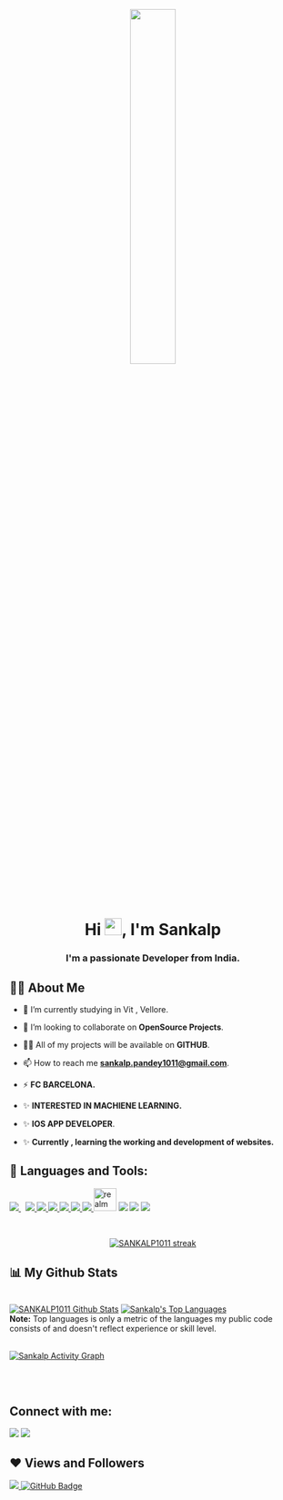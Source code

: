 <p align="center">
<a  href="#"><img width="40%" height="auto" src="https://media0.giphy.com/media/836HiJc7pgzy8iNXCn/giphy.gif?cid=ecf05e479atamrgv22zrf8ijdo1letiwgoydq5tkyd372m3b&rid=giphy.gif&ct=g" height="80px" /></a>
</p>

<h1 align="center">Hi <img src="https://raw.githubusercontent.com/MartinHeinz/MartinHeinz/master/wave.gif" width="30px">, I'm Sankalp</h1>
<h3 align="center">I'm a passionate  Developer from India.</h3>


## 🙋‍♂️ About Me

- 🔭 I’m currently studying in Vit , Vellore.

- 👯 I’m looking to collaborate on **OpenSource Projects**.

- 👨‍💻 All of my projects will be available on **GITHUB**.

- 📫 How to reach me **sankalp.pandey1011@gmail.com**. 

- ⚡ **FC BARCELONA.**

- ✨ **INTERESTED IN MACHIENE LEARNING.**

- ✨ **IOS APP DEVELOPER**.

- ✨ **Currently , learning the working and development of websites.**

## 🚀 Languages and Tools:

<p align="left"> 
    </a>
    </a>
   </a> 
   </a> 
   </a> 
  </a> 
 </a> 
    <a style="padding-right:8px;" href="https://www.mysql.com/" target="_blank"> <img src="https://img.icons8.com/fluent/50/000000/mysql-logo.png"/> </a>
    </a> 
    <a href="https://firebase.google.com/" target="_blank"> <img src="https://img.icons8.com/color/48/000000/firebase.png"/> </a> 
     </a>   
    </a> 
    </a> 
    <a href="https://developer.apple.com/xcode/" target="_blank"> <img src="https://img.icons8.com/nolan/64/xcode.png"/> </a>
    <a href="https://developer.apple.com/swift/" target="_blank"><img src="https://img.icons8.com/color/48/000000/swift.png"/>  </a>
    <a href="https://code.visualstudio.com/" target="_blank"><img src="https://img.icons8.com/color/48/000000/visual-studio-code-2019.png"/> </a>
    <a href="https://code.visualstudio.com/docs/languages/cpp" target="_blank"><img src="https://img.icons8.com/color/48/000000/c-plus-plus-logo.png"/> </a>
    <a href="https://support.apple.com/en-in/guide/terminal/welcome/mac" target="_blank"><img src="https://img.icons8.com/color/50/000000/console.png"/> </a>
    <a href="https://realm.io/" target="_blank"><img src="https://raw.githubusercontent.com/bestofjs/bestofjs-webui/8665e8c267a0215f3159df28b33c365198101df5/public/logos/realm.svg" alt="realm" width="40" height="40"/></a>
    <a href="https://developer.mozilla.org/en-US/docs/Web/HTML" target="_blank"><img src="https://img.icons8.com/color/48/000000/html-5--v1.png"/></a>
    <a href="https://developer.mozilla.org/en-US/docs/Web/CSS/Reference" target="_blank"><img src="https://img.icons8.com/color/48/000000/css3.png"/></a>
    <a href="https://getbootstrap.com/" target="_blank"><img src="https://img.icons8.com/color/48/000000/bootstrap.png"/></a>
</p>

<!-- [![React Badge](https://img.shields.io/badge/-React-61DBFB?style=for-the-badge&labelColor=black&logo=react&logoColor=61DBFB)](#)  [![Javascript Badge](https://img.shields.io/badge/-Javascript-F0DB4F?style=for-the-badge&labelColor=black&logo=javascript&logoColor=F0DB4F)](#) [![Typescript Badge](https://img.shields.io/badge/-Typescript-007acc?style=for-the-badge&labelColor=black&logo=typescript&logoColor=007acc)](#) [![Nodejs Badge](https://img.shields.io/badge/-Nodejs-3C873A?style=for-the-badge&labelColor=black&logo=node.js&logoColor=3C873A)](#) [![GraphQL Badge](https://img.shields.io/badge/-GraphQl-e535ab?style=for-the-badge&labelColor=black&logo=node.js&logoColor=e535ab)](#) -->
<br/>

<p align="center">
    <a href="https://github.com/SANKALP1011/github-readme-streak-stats">
        <img title="🔥 Get streak stats for your profile at git.io/streak-stats" alt="SANKALP1011 streak" src="https://github-readme-streak-stats.herokuapp.com/?user=SANKALP1011&theme=black-ice&hide_border=true&stroke=0000&background=060A0CD0"/>
    </a>
</p>

## 📊 My Github Stats

  <br/>
    <a href="https://github.com/SANKALP1011/github-readme-stats"><img alt="SANKALP1011 Github Stats" src="https://github-readme-stats.vercel.app/api?username=SANKALP1011&show_icons=true&count_private=true&theme=react&hide_border=true&bg_color=0D1117" /></a>
  <a href="https://github.com/SubhamRaoniar28/github-readme-stats"><img alt="Sankalp's Top Languages" src="https://github-readme-stats.vercel.app/api/top-langs/?username=SANKALP1011&langs_count=8&count_private=true&layout=compact&theme=react&hide_border=true&bg_color=0D1117" /></a>
  <br/>
  <b>Note:</b> Top languages is only a metric of the languages my public code consists of and doesn't reflect experience or skill level.


<br/>
<br/>

<a href="https://github.com/SANKALP1011/github-readme-activity-graph"><img alt="Sankalp Activity Graph" src="https://activity-graph.herokuapp.com/graph?username=SANKALP1011&bg_color=0D1117&color=5BCDEC&line=5BCDEC&point=FFFFFF&hide_border=true" /></a>

<br/>
<br/>

## Connect with me:
<p align="left">



<a href = "https://www.instagram.com/sankalp_.10/"><img src="https://img.icons8.com/fluent/48/000000/instagram-new.png"/></a>
<a href = "https://www.hackerrank.com/tigerishan426"><img src="https://img.icons8.com/windows/48/000000/hackerrank.png"/></a>
</a>

</p>

## ❤ Views and Followers
<a href="https://github.com/SANKALP1011/github-profile-views-counter">
    <img src="https://komarev.com/ghpvc/?username=SANKALP1011">
</a>
<a href="https://github.com/SANKALP1011?tab=followers"><img src="https://img.shields.io/github/followers/SANKALP1011?label=Followers&style=social" alt="GitHub Badge"></a>

